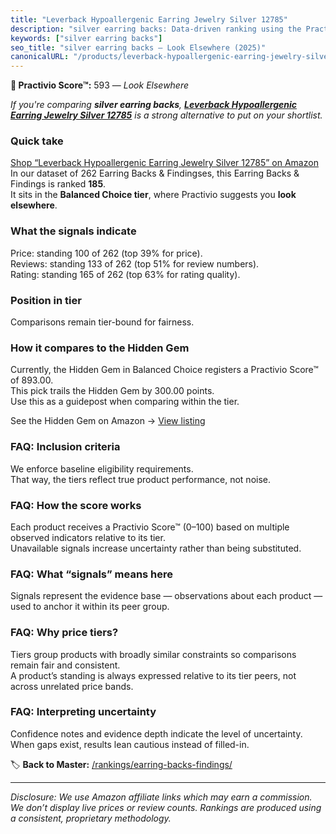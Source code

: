```yaml
---
title: "Leverback Hypoallergenic Earring Jewelry Silver 12785"
description: "silver earring backs: Data-driven ranking using the Practivio Score™. Positioned by quality, value, demand, findability, momentum."
keywords: ["silver earring backs"]
seo_title: "silver earring backs — Look Elsewhere (2025)"
canonicalURL: "/products/leverback-hypoallergenic-earring-jewelry-silver-12785-B08M31H8H9/"
---
```


**🚫 Practivio Score™:** 593 — _Look Elsewhere_


*If you're comparing **silver earring backs**, **[Leverback Hypoallergenic Earring Jewelry Silver 12785](https://www.amazon.com/dp/B08M31H8H9?tag=practivio-20)** is a strong alternative to put on your shortlist.*
### Quick take
[Shop “Leverback Hypoallergenic Earring Jewelry Silver 12785” on Amazon](https://www.amazon.com/dp/B08M31H8H9?tag=practivio-20)
In our dataset of 262 Earring Backs & Findingses, this Earring Backs & Findings is ranked **185**.  
It sits in the **Balanced Choice tier**, where Practivio suggests you **look elsewhere**.

### What the signals indicate
Price: standing 100 of 262 (top 39% for price).  
Reviews: standing 133 of 262 (top 51% for review numbers).  
Rating: standing 165 of 262 (top 63% for rating quality).  

### Position in tier
Comparisons remain tier-bound for fairness.

### How it compares to the Hidden Gem
Currently, the Hidden Gem in Balanced Choice registers a Practivio Score™ of 893.00.  
This pick trails the Hidden Gem by 300.00 points.  
Use this as a guidepost when comparing within the tier.  

See the Hidden Gem on Amazon → [View listing](https://www.amazon.com/dp/B083428HLR?tag=practivio-20)

### FAQ: Inclusion criteria
We enforce baseline eligibility requirements.  
That way, the tiers reflect true product performance, not noise.

### FAQ: How the score works
Each product receives a Practivio Score™ (0–100) based on multiple observed indicators relative to its tier.  
Unavailable signals increase uncertainty rather than being substituted.

### FAQ: What “signals” means here
Signals represent the evidence base — observations about each product — used to anchor it within its peer group.

### FAQ: Why price tiers?
Tiers group products with broadly similar constraints so comparisons remain fair and consistent.  
A product’s standing is always expressed relative to its tier peers, not across unrelated price bands.

### FAQ: Interpreting uncertainty
Confidence notes and evidence depth indicate the level of uncertainty.  
When gaps exist, results lean cautious instead of filled-in.


🏷️ **Back to Master:** [/rankings/earring-backs-findings/](/rankings/earring-backs-findings/)

---
_Disclosure: We use Amazon affiliate links which may earn a commission. We don’t display live prices or review counts. Rankings are produced using a consistent, proprietary methodology._
